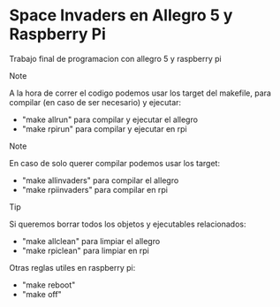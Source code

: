 # Space Invaders en Allegro 5 y Raspberry Pi
Trabajo final de programacion con allegro 5 y raspberry pi

> [!NOTE]
> A la hora de correr el codigo podemos usar los target del makefile, para compilar (en caso de ser necesario) y ejecutar:
> - "make allrun" para compilar y ejecutar el allegro
> - "make rpirun" para compilar y ejecutar en rpi

> [!NOTE]
> En caso de solo querer compilar podemos usar los target:
>- "make allinvaders" para compilar el allegro
>- "make rpiinvaders" para compilar en rpi

> [!TIP]
> Si queremos borrar todos los objetos y ejecutables relacionados:
>- "make allclean" para limpiar el allegro
>- "make rpiclean" para limpiar en rpi
>
>  Otras reglas utiles en raspberry pi:
> - "make reboot"
> - "make off"
